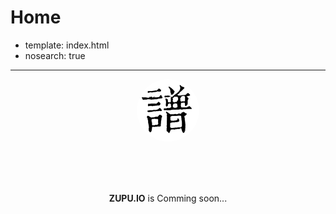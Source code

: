 
# Home

- template: index.html
- nosearch: true

----

<div style="text-align:center;">

  <div>
    <img src="images/pu.gif" style="border-radius: 100%;" />
  </div>

  <br/><br/><br/>

  **ZUPU.IO** is Comming soon...

  <br/><br/>

</div>
